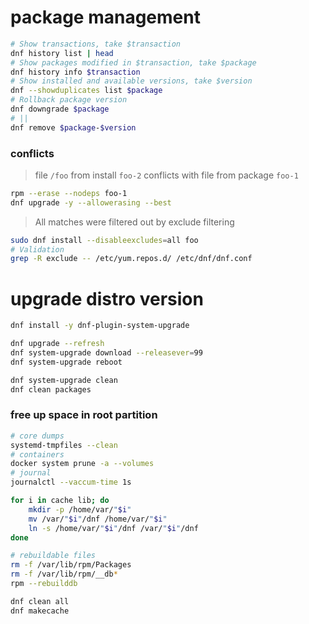 # package management

```bash
# Show transactions, take $transaction
dnf history list | head
# Show packages modified in $transaction, take $package
dnf history info $transaction
# Show installed and available versions, take $version
dnf --showduplicates list $package
# Rollback package version
dnf downgrade $package
# ||
dnf remove $package-$version
```

### conflicts

> file `/foo` from install `foo-2` conflicts with file from package `foo-1`

```bash
rpm --erase --nodeps foo-1
dnf upgrade -y --allowerasing --best
```

> All matches were filtered out by exclude filtering

```bash
sudo dnf install --disableexcludes=all foo
# Validation
grep -R exclude -- /etc/yum.repos.d/ /etc/dnf/dnf.conf
```

# upgrade distro version

```bash
dnf install -y dnf-plugin-system-upgrade

dnf upgrade --refresh
dnf system-upgrade download --releasever=99
dnf system-upgrade reboot

dnf system-upgrade clean
dnf clean packages
```

### free up space in root partition

```bash
# core dumps
systemd-tmpfiles --clean
# containers
docker system prune -a --volumes
# journal
journalctl --vaccum-time 1s

for i in cache lib; do
    mkdir -p /home/var/"$i"
    mv /var/"$i"/dnf /home/var/"$i"
    ln -s /home/var/"$i"/dnf /var/"$i"/dnf
done

# rebuildable files
rm -f /var/lib/rpm/Packages
rm -f /var/lib/rpm/__db*
rpm --rebuilddb

dnf clean all
dnf makecache
```
